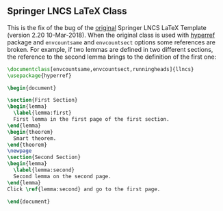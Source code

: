## Springer LNCS LaTeX Class

This is the fix of the bug of the [original][1] Springer LNCS LaTeX
Template (version 2.20 10-Mar-2018). When the original class is used
with [hyperref][2] package and `envcountsame` and `envcountsect`
options some references are broken. For example, if two lemmas are
defined in two different sections, the reference to the second lemma
brings to the definition of the first one:

```latex
\documentclass[envcountsame,envcountsect,runningheads]{llncs}
\usepackage{hyperref}

\begin{document}

\section{First Section}
\begin{lemma}
  \label{lemma:first}
  First lemma in the first page of the first section.
\end{lemma}
\begin{theorem}
  Smart theorem.
\end{theorem}
\newpage
\section{Second Section}
\begin{lemma}
  \label{lemma:second}
  Second lemma on the second page.
\end{lemma}
Click \ref{lemma:second} and go to the first page.

\end{document}
```

[1]: https://www.springer.com/gp/computer-science/lncs/conference-proceedings-guidelines?countryChanged=true
[2]: https://ctan.org/pkg/hyperref